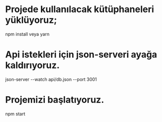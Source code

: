 # Projede kullanılacak kütüphaneleri yüklüyoruz;

npm install veya yarn

# Api istekleri için json-serveri ayağa kaldırıyoruz.

json-server --watch api/db.json --port 3001

# Projemizi başlatıyoruz.

npm start
